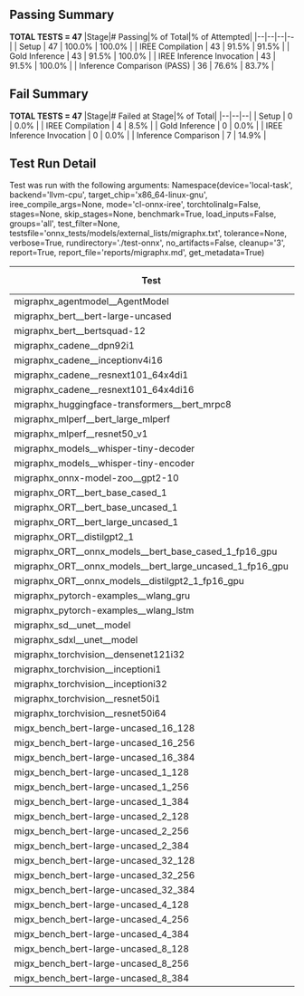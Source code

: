 ## Passing Summary

**TOTAL TESTS = 47**
|Stage|# Passing|% of Total|% of Attempted|
|--|--|--|--|
| Setup | 47 | 100.0% | 100.0% |
| IREE Compilation | 43 | 91.5% | 91.5% |
| Gold Inference | 43 | 91.5% | 100.0% |
| IREE Inference Invocation | 43 | 91.5% | 100.0% |
| Inference Comparison (PASS) | 36 | 76.6% | 83.7% |
## Fail Summary

**TOTAL TESTS = 47**
|Stage|# Failed at Stage|% of Total|
|--|--|--|
| Setup | 0 | 0.0% |
| IREE Compilation | 4 | 8.5% |
| Gold Inference | 0 | 0.0% |
| IREE Inference Invocation | 0 | 0.0% |
| Inference Comparison | 7 | 14.9% |
## Test Run Detail
Test was run with the following arguments:
Namespace(device='local-task', backend='llvm-cpu', target_chip='x86_64-linux-gnu', iree_compile_args=None, mode='cl-onnx-iree', torchtolinalg=False, stages=None, skip_stages=None, benchmark=True, load_inputs=False, groups='all', test_filter=None, testsfile='onnx_tests/models/external_lists/migraphx.txt', tolerance=None, verbose=True, rundirectory='./test-onnx', no_artifacts=False, cleanup='3', report=True, report_file='reports/migraphx.md', get_metadata=True)

| Test | Exit Status | Mean Benchmark Time (ms) | Notes |
|--|--|--|--|
| migraphx_agentmodel__AgentModel | compilation | None | |
| migraphx_bert__bert-large-uncased | PASS | 376.00115562478703 | |
| migraphx_bert__bertsquad-12 | PASS | 82.80898045216288 | |
| migraphx_cadene__dpn92i1 | PASS | 180.20030514647564 | |
| migraphx_cadene__inceptionv4i16 | PASS | 5837.59156242013 | |
| migraphx_cadene__resnext101_64x4di1 | PASS | 321.1879537751277 | |
| migraphx_cadene__resnext101_64x4di16 | PASS | 5125.303654621044 | |
| migraphx_huggingface-transformers__bert_mrpc8 | PASS | 406.5148178488016 | |
| migraphx_mlperf__bert_large_mlperf | Numerics | 423.9318345983823 | |
| migraphx_mlperf__resnet50_v1 | PASS | 88.90326771264274 | |
| migraphx_models__whisper-tiny-decoder | PASS | 35.97333129834045 | |
| migraphx_models__whisper-tiny-encoder | Numerics | 184.088500837485 | |
| migraphx_onnx-model-zoo__gpt2-10 | compilation | None | |
| migraphx_ORT__bert_base_cased_1 | PASS | 88.08696376425878 | |
| migraphx_ORT__bert_base_uncased_1 | PASS | 505.1564272670518 | |
| migraphx_ORT__bert_large_uncased_1 | PASS | 256.5548637260993 | |
| migraphx_ORT__distilgpt2_1 | PASS | 31.453963707793836 | |
| migraphx_ORT__onnx_models__bert_base_cased_1_fp16_gpu | Numerics | 87.88544622560342 | |
| migraphx_ORT__onnx_models__bert_large_uncased_1_fp16_gpu | Numerics | 253.57762889729602 | |
| migraphx_ORT__onnx_models__distilgpt2_1_fp16_gpu | Numerics | 39.45307343922279 | |
| migraphx_pytorch-examples__wlang_gru | PASS | 85.15044701872047 | |
| migraphx_pytorch-examples__wlang_lstm | PASS | 38.439605523038786 | |
| migraphx_sd__unet__model | compilation | None | |
| migraphx_sdxl__unet__model | compilation | None | |
| migraphx_torchvision__densenet121i32 | PASS | 1629.9234243730705 | |
| migraphx_torchvision__inceptioni1 | PASS | 216.08604987462363 | |
| migraphx_torchvision__inceptioni32 | PASS | 6137.556520601113 | |
| migraphx_torchvision__resnet50i1 | PASS | 87.41717324370427 | |
| migraphx_torchvision__resnet50i64 | PASS | 5831.555679440498 | |
| migx_bench_bert-large-uncased_16_128 | PASS | 2672.6654085020223 | |
| migx_bench_bert-large-uncased_16_256 | PASS | 3977.4402044713497 | |
| migx_bench_bert-large-uncased_16_384 | Numerics | 5740.554738789797 | |
| migx_bench_bert-large-uncased_1_128 | PASS | 166.90785065293312 | |
| migx_bench_bert-large-uncased_1_256 | PASS | 262.04258141418296 | |
| migx_bench_bert-large-uncased_1_384 | PASS | 404.4826893756787 | |
| migx_bench_bert-large-uncased_2_128 | PASS | 380.2946154028177 | |
| migx_bench_bert-large-uncased_2_256 | PASS | 592.8476192057133 | |
| migx_bench_bert-large-uncased_2_384 | PASS | 824.099462479353 | |
| migx_bench_bert-large-uncased_32_128 | PASS | 5054.4083292285595 | |
| migx_bench_bert-large-uncased_32_256 | PASS | 7938.804281254609 | |
| migx_bench_bert-large-uncased_32_384 | Numerics | 12504.377653201422 | |
| migx_bench_bert-large-uncased_4_128 | PASS | 696.9992878536383 | |
| migx_bench_bert-large-uncased_4_256 | PASS | 1123.8139743606248 | |
| migx_bench_bert-large-uncased_4_384 | PASS | 1546.0585181911786 | |
| migx_bench_bert-large-uncased_8_128 | PASS | 1473.299910624822 | |
| migx_bench_bert-large-uncased_8_256 | PASS | 2130.102512737115 | |
| migx_bench_bert-large-uncased_8_384 | PASS | 2946.24808182319 | |
